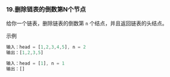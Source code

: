 ### 19.删除链表的倒数第N个节点

给你一个链表，删除链表的倒数第 `n` 个结点，并且返回链表的头结点。

示例

```javascript
输入：head = [1,2,3,4,5], n = 2
输出：[1,2,3,5]

输入：head = [1], n = 1
输出：[]
```

